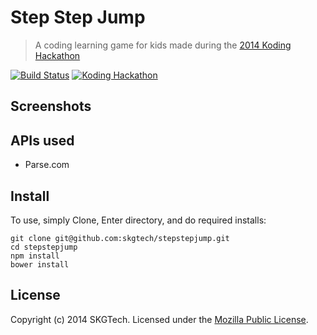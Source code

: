 # Step Step Jump

> A coding learning game for kids made during the [2014 Koding Hackathon](https://koding.com/Hackathon)

[![Build Status](https://secure.travis-ci.org/skgtech/stepstepjump.png?branch=master)](http://travis-ci.org/skgtech/stepstepjump)
[![Koding Hackathon](https://raw.githubusercontent.com/koding/hackathon.submit/master/images/badge.png?raw=true "Koding Hackathon")](https://koding.com/Hackathon)

## Screenshots

## APIs used

* Parse.com

## Install

To use, simply Clone, Enter directory, and do required installs:

```shell
git clone git@github.com:skgtech/stepstepjump.git
cd stepstepjump
npm install
bower install
```

## License

Copyright (c) 2014 SKGTech. Licensed under the [Mozilla Public License](LICENSE).
